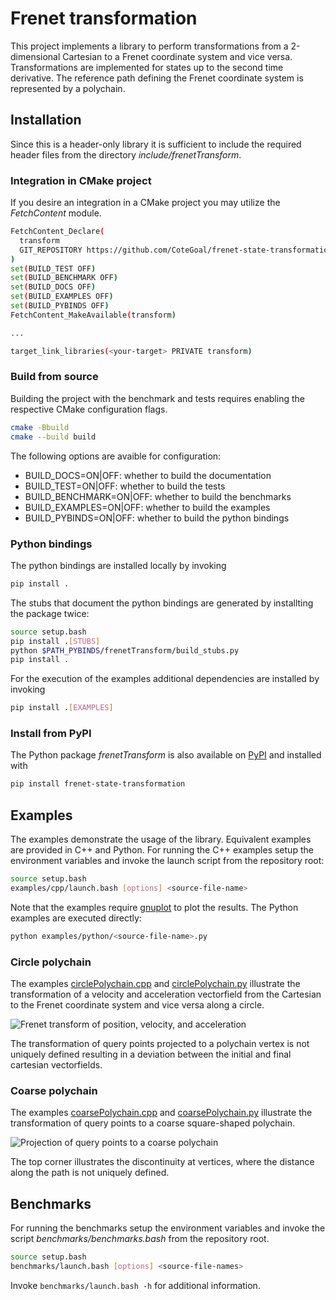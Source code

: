 # Frenet transformation

This project implements a library to perform transformations from a 2-dimensional Cartesian to a Frenet coordinate system and vice versa.
Transformations are implemented for states up to the second time derivative.
The reference path defining the Frenet coordinate system is represented by a polychain.

## Installation

Since this is a header-only library it is sufficient to include the required header files from the directory *include/frenetTransform*.

### Integration in CMake project

If you desire an integration in a CMake project you may utilize the *FetchContent* module.

```bash
FetchContent_Declare(
  transform
  GIT_REPOSITORY https://github.com/CoteGoal/frenet-state-transformation
)
set(BUILD_TEST OFF)
set(BUILD_BENCHMARK OFF)
set(BUILD_DOCS OFF)
set(BUILD_EXAMPLES OFF)
set(BUILD_PYBINDS OFF)
FetchContent_MakeAvailable(transform)

...

target_link_libraries(<your-target> PRIVATE transform)
```

### Build from source

Building the project with the benchmark and tests requires enabling the respective CMake configuration flags.

```bash
cmake -Bbuild
cmake --build build
```

The following options are avaible for configuration:

- BUILD_DOCS=ON|OFF: whether to build the documentation
- BUILD_TEST=ON|OFF: whether to build the tests
- BUILD_BENCHMARK=ON|OFF: whether to build the benchmarks
- BUILD_EXAMPLES=ON|OFF: whether to build the examples
- BUILD_PYBINDS=ON|OFF: whether to build the python bindings

### Python bindings

The python bindings are installed locally by invoking

```bash
pip install .
```

The stubs that document the python bindings are generated by installting the package twice:

```bash
source setup.bash
pip install .[STUBS]
python $PATH_PYBINDS/frenetTransform/build_stubs.py
pip install .
```

For the execution of the examples additional dependencies are installed by invoking

```bash
pip install .[EXAMPLES]
```

### Install from PyPI

The Python package *frenetTransform* is also available on [PyPI](https://pypi.org/project/frenet-state-transformation/) and installed with

```bash
pip install frenet-state-transformation
```

## Examples

The examples demonstrate the usage of the library.
Equivalent examples are provided in C++ and Python.
For running the C++ examples setup the environment variables and invoke the launch script from the repository root:

```bash
source setup.bash
examples/cpp/launch.bash [options] <source-file-name>
```

Note that the examples require [gnuplot](http://gnuplot.info/) to plot the results.
The Python examples are executed directly:

```bash
python examples/python/<source-file-name>.py
```

### Circle polychain

The examples [circlePolychain.cpp](examples/cpp/circlePolychain.cpp) and [circlePolychain.py](examples/python/circlePolychain.py) illustrate the transformation of a velocity and acceleration vectorfield from the Cartesian to the Frenet coordinate system and vice versa along a circle.

![Frenet transform of position, velocity, and acceleration](docs/media/circlePolychain.png)

The transformation of query points projected to a polychain vertex is not uniquely defined resulting in a deviation between the initial and final cartesian vectorfields.

### Coarse polychain

The examples [coarsePolychain.cpp](examples/cpp/coarsePolychain.cpp) and [coarsePolychain.py](examples/python/coarsePolychain.py) illustrate the transformation of query points to a coarse square-shaped polychain.

![Projection of query points to a coarse polychain](docs/media/coarsePolychain.png)

The top corner illustrates the discontinuity at vertices, where the distance along the path is not uniquely defined.

## Benchmarks

For running the benchmarks setup the environment variables and invoke the script *benchmarks/benchmarks.bash* from the repository root.

```bash
source setup.bash
benchmarks/launch.bash [options] <source-file-names>
```

Invoke `benchmarks/launch.bash -h` for additional information.
